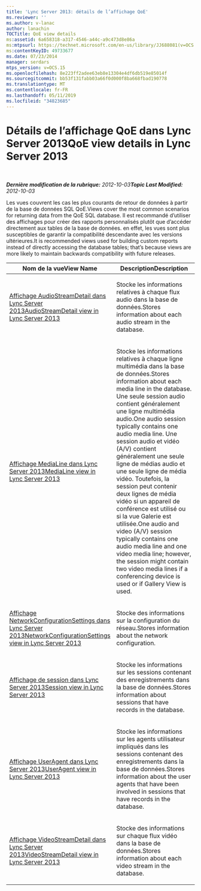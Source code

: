 ```yaml
---
title: 'Lync Server 2013: détails de l’affichage QoE'
ms.reviewer: ''
ms.author: v-lanac
author: lanachin
TOCTitle: QoE view details
ms:assetid: 6a658318-a317-4546-a44c-a9c473d8e86a
ms:mtpsurl: https://technet.microsoft.com/en-us/library/JJ688081(v=OCS.15)
ms:contentKeyID: 49733677
ms.date: 07/23/2014
manager: serdars
mtps_version: v=OCS.15
ms.openlocfilehash: 8e223ff2adee63eb8e13304e4df6db519e85014f
ms.sourcegitcommit: bb53f131fabb03a66f0d000f8ba668fbad190778
ms.translationtype: MT
ms.contentlocale: fr-FR
ms.lasthandoff: 05/11/2019
ms.locfileid: "34823685"
---
```

<div data-xmlns="http://www.w3.org/1999/xhtml">

<div class="topic" data-xmlns="http://www.w3.org/1999/xhtml" data-msxsl="urn:schemas-microsoft-com:xslt" data-cs="http://msdn.microsoft.com/en-us/">

<div data-asp="http://msdn2.microsoft.com/asp">

# <a name="qoe-view-details-in-lync-server-2013"></a><span data-ttu-id="6590a-102">Détails de l’affichage QoE dans Lync Server 2013</span><span class="sxs-lookup"><span data-stu-id="6590a-102">QoE view details in Lync Server 2013</span></span>

</div>

<div id="mainSection">

<div id="mainBody">

<span> </span>

<span data-ttu-id="6590a-103">_**Dernière modification de la rubrique:** 2012-10-03_</span><span class="sxs-lookup"><span data-stu-id="6590a-103">_**Topic Last Modified:** 2012-10-03_</span></span>

<span data-ttu-id="6590a-104">Les vues couvrent les cas les plus courants de retour de données à partir de la base de données SQL QoE.</span><span class="sxs-lookup"><span data-stu-id="6590a-104">Views cover the most common scenarios for returning data from the QoE SQL database.</span></span> <span data-ttu-id="6590a-105">Il est recommandé d’utiliser des affichages pour créer des rapports personnalisés plutôt que d’accéder directement aux tables de la base de données. en effet, les vues sont plus susceptibles de garantir la compatibilité descendante avec les versions ultérieures.</span><span class="sxs-lookup"><span data-stu-id="6590a-105">It is recommended views used for building custom reports instead of directly accessing the database tables; that’s because views are more likely to maintain backwards compatibility with future releases.</span></span>


<table>
<colgroup>
<col style="width: 50%" />
<col style="width: 50%" />
</colgroup>
<thead>
<tr class="header">
<th><span data-ttu-id="6590a-106">Nom de la vue</span><span class="sxs-lookup"><span data-stu-id="6590a-106">View Name</span></span></th>
<th><span data-ttu-id="6590a-107">Description</span><span class="sxs-lookup"><span data-stu-id="6590a-107">Description</span></span></th>
</tr>
</thead>
<tbody>
<tr class="odd">
<td><p><span data-ttu-id="6590a-108"><a href="lync-server-2013-audiostreamdetail-view.md">Affichage AudioStreamDetail dans Lync Server 2013</a></span><span class="sxs-lookup"><span data-stu-id="6590a-108"><a href="lync-server-2013-audiostreamdetail-view.md">AudioStreamDetail view in Lync Server 2013</a></span></span></p></td>
<td><p><span data-ttu-id="6590a-109">Stocke les informations relatives à chaque flux audio dans la base de données.</span><span class="sxs-lookup"><span data-stu-id="6590a-109">Stores information about each audio stream in the database.</span></span></p></td>
</tr>
<tr class="even">
<td><p><span data-ttu-id="6590a-110"><a href="lync-server-2013-medialine-view.md">Affichage MediaLine dans Lync Server 2013</a></span><span class="sxs-lookup"><span data-stu-id="6590a-110"><a href="lync-server-2013-medialine-view.md">MediaLine view in Lync Server 2013</a></span></span></p></td>
<td><p><span data-ttu-id="6590a-111">Stocke les informations relatives à chaque ligne multimédia dans la base de données.</span><span class="sxs-lookup"><span data-stu-id="6590a-111">Stores information about each media line in the database.</span></span> <span data-ttu-id="6590a-112">Une seule session audio contient généralement une ligne multimédia audio.</span><span class="sxs-lookup"><span data-stu-id="6590a-112">One audio session typically contains one audio media line.</span></span> <span data-ttu-id="6590a-113">Une session audio et vidéo (A/V) contient généralement une seule ligne de médias audio et une seule ligne de média vidéo. Toutefois, la session peut contenir deux lignes de média vidéo si un appareil de conférence est utilisé ou si la vue Galerie est utilisée.</span><span class="sxs-lookup"><span data-stu-id="6590a-113">One audio and video (A/V) session typically contains one audio media line and one video media line; however, the session might contain two video media lines if a conferencing device is used or if Gallery View is used.</span></span></p></td>
</tr>
<tr class="odd">
<td><p><span data-ttu-id="6590a-114"><a href="lync-server-2013-networkconfigurationsettings-view.md">Affichage NetworkConfigurationSettings dans Lync Server 2013</a></span><span class="sxs-lookup"><span data-stu-id="6590a-114"><a href="lync-server-2013-networkconfigurationsettings-view.md">NetworkConfigurationSettings view in Lync Server 2013</a></span></span></p></td>
<td><p><span data-ttu-id="6590a-115">Stocke des informations sur la configuration du réseau.</span><span class="sxs-lookup"><span data-stu-id="6590a-115">Stores information about the network configuration.</span></span></p></td>
</tr>
<tr class="even">
<td><p><span data-ttu-id="6590a-116"><a href="lync-server-2013-session-view.md">Affichage de session dans Lync Server 2013</a></span><span class="sxs-lookup"><span data-stu-id="6590a-116"><a href="lync-server-2013-session-view.md">Session view in Lync Server 2013</a></span></span></p></td>
<td><p><span data-ttu-id="6590a-117">Stocke les informations sur les sessions contenant des enregistrements dans la base de données.</span><span class="sxs-lookup"><span data-stu-id="6590a-117">Stores information about sessions that have records in the database.</span></span></p></td>
</tr>
<tr class="odd">
<td><p><span data-ttu-id="6590a-118"><a href="lync-server-2013-useragent-view.md">Affichage UserAgent dans Lync Server 2013</a></span><span class="sxs-lookup"><span data-stu-id="6590a-118"><a href="lync-server-2013-useragent-view.md">UserAgent view in Lync Server 2013</a></span></span></p></td>
<td><p><span data-ttu-id="6590a-119">Stocke les informations sur les agents utilisateur impliqués dans les sessions contenant des enregistrements dans la base de données.</span><span class="sxs-lookup"><span data-stu-id="6590a-119">Stores information about the user agents that have been involved in sessions that have records in the database.</span></span></p></td>
</tr>
<tr class="even">
<td><p><span data-ttu-id="6590a-120"><a href="lync-server-2013-videostreamdetail-view.md">Affichage VideoStreamDetail dans Lync Server 2013</a></span><span class="sxs-lookup"><span data-stu-id="6590a-120"><a href="lync-server-2013-videostreamdetail-view.md">VideoStreamDetail view in Lync Server 2013</a></span></span></p></td>
<td><p><span data-ttu-id="6590a-121">Stocke des informations sur chaque flux vidéo dans la base de données.</span><span class="sxs-lookup"><span data-stu-id="6590a-121">Stores information about each video stream in the database.</span></span></p></td>
</tr>
</tbody>
</table>


</div>

<span> </span>

</div>

</div>

</div>

